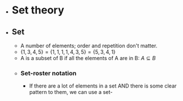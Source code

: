 - # Set theory
- ## Set
	- A number of elements; order and repetition don't matter.
	- $\{1,3,4,5\} = \{1,1,1,1,4,3,5\} = \{5,3,4,1\}$
	- A is a subset of B if all the elements of A are in B: $A\subseteq B$
	- ### Set-roster notation
		- If there are a lot of elements in a set AND there is some clear pattern to them, we can use a set-